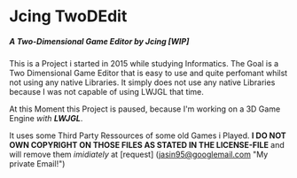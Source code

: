 # Jcing TwoDEdit
##### A Two-Dimensional Game Editor by Jcing _[WIP]_

This is a Project i started in 2015 while studying Informatics.
The Goal is a Two Dimensional Game Editor that is easy to use and quite perfomant whilst not using any native Libraries.
It simply does not use any native Libraries because I was not capable of using LWJGL that time.

At this Moment this Project is paused, because I'm working on a 3D Game Engine _with **LWJGL**_.

It uses some Third Party Ressources of some old Games i Played.
__I DO NOT OWN COPYRIGHT ON THOSE FILES AS STATED IN THE LICENSE-FILE__ and will remove them _imidiately_ at [request] (jasin95@googlemail.com "My private Email!")

